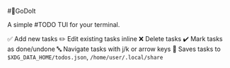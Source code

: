 #📝GoDoIt

A simple #TODO TUI for your terminal.

✅ Add new tasks
✏️ Edit existing tasks inline
❌ Delete tasks
✔️ Mark tasks as done/undone
🔤 Navigate tasks with j/k or arrow keys
💾 Saves tasks to `$XDG_DATA_HOME/todos.json`, `/home/user/.local/share`
